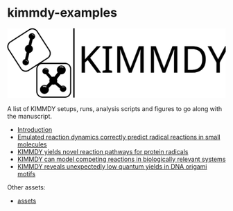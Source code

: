 # kimmdy-examples

![](./assets/kimmdy_logo.svg)

A list of KIMMDY setups, runs, analysis scripts and figures to go along with the manuscript.

- [Introduction]()
- [Emulated reaction dynamics correctly predict radical reactions in small molecules](https://github.com/graeter-group/kimmdy-n-alkyl-radicals_examples)
- [KIMMDY yields novel reaction pathways for protein radicals]()
- [KIMMDY can model competing reactions in biologically relevant systems](https://github.com/graeter-group/kimmdy-hydrolysis-examples)
- [KIMMDY reveals unexpectedly low quantum yields in DNA origami motifs](https://github.com/graeter-group/kimmdy-dimerization-examples)

Other assets:

- [assets](./assets/)
